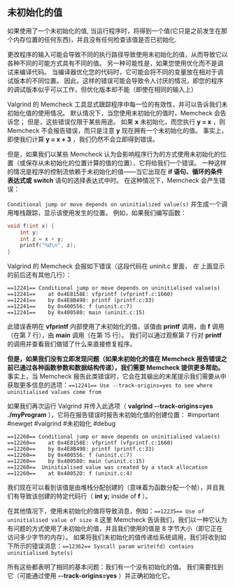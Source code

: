 ## 未初始化的值

如果使用了一个未初始化的值, 当运行程序时，将得到一个值(它只是之前发生在那个内存位置的任何东西)，并且没有任何检查该值是否已初始化.

更改程序的输入可能会导致不同的执行路径导致使用未初始化的值，从而导致它以各种不同的可能方式具有不同的值。 另一种可能性是，如果您使用优化而不是调试来编译代码。 当编译器优化您的代码时，它可能会将不同的变量放在相对于调试版本的不同位置。 因此，这样的错误可能会导致令人讨厌的情况，即您的程序的调试版本似乎可以工作，但优化版本却不能（即使在相同的输入上）

Valgrind 的 Memcheck 工具显式跟踪程序中每一位的有效性，并可以告诉我们未初始化值的使用情况。 默认情况下，当您使用未初始化的值时，Memcheck 会告诉您； 但是，这些错误仅限于某些用途。 如果 **x** 未初始化，而您执行 **y = x** ，则 Memcheck 不会报告错误，而只是注意 **y** 现在拥有一个未初始化的值。 事实上，即使我们计算 **y = x + 3** ，我们仍然不会立即得到错误。

但是，如果我们以某些 Memcheck 认为会影响程序行为的方式使用未初始化的位置（或保存从未初始化的位置计算的值的位置），它将给我们一个错误。 一种这样的情况是程序的控制流依赖于未初始化的值——当它出现在 **if 语句、循环的条件表达式或** **switch** 语句的选择表达式中时。 在这种情况下，Memcheck 会产生错误：

`Conditional jump or move depends on uninitialized value(s)`
并生成一个调用堆栈跟踪，显示该使用发生的位置。 例如，如果我们编写函数：

```c
void f(int x) {
	int y;
	int z = x + y;
	printf("%d\n", z);
}
```

Valgrind 的 Memcheck 会报如下错误（这段代码在 uninit.c 里面， _在_ 上面显示的前后还有其他几行）：

```
==12241== Conditional jump or move depends on uninitialised value(s)
==12241==    at 0x4E8158E: vfprintf (vfprintf.c:1660)
==12241==    by 0x4E8B498: printf (printf.c:33)
==12241==    by 0x400556: f (uninit.c:7)
==12241==    by 0x400580: main (uninit.c:15)
```

此错误表明在 **vfprintf** 内部使用了未初始化的值，该值由 **printf** 调用，由 **f** 调用（在第 7 行），由 **main** 调用（在第 15 行）。 我们可以通过观察第 7 行对 **printf** 的调用并查看我们做错了什么来直接修复程序。

**但是，如果我们没有立即发现问题（如果未初始化的值在 Memcheck 报告错误之前已通过各种函数参数和数据结构传递），我们需要 Memcheck 提供更多帮助。** 事实上，当 Memcheck 报告此类错误时，它会在其输出的末尾提示我们需要从中获取更多信息的选项：`==12241== Use --track-origins=yes to see where uninitialised values come from`

如果我们再次运行 Valgrind 并传入此选项（ **valgrind --track-origins=yes ./myProgram** ），它将在报告错误时报告未初始化值的创建位置： #important #newget #valgrind #未初始化 #debug 

```
==12260== Conditional jump or move depends on uninitialised value(s)
==12260==    at 0x4E8158E: vfprintf (vfprintf.c:1660)
==12260==    by 0x4E8B498: printf (printf.c:33)
==12260==    by 0x400556: f (uninit.c:7)
==12260==    by 0x400580: main (uninit.c:15)
==12260==  Uninitialised value was created by a stack allocation
==12260==    at 0x40052D: f (uninit.c:4)
```

我们现在可以看到该值是由堆栈分配创建的（意味着为函数分配一个帧），并且我们有导致该创建的特定代码行（ **int y;** inside of **f** ）。

在其他情况下，使用未初始化的值将导致消息，例如：`==12235== Use of uninitialised value of size 8`
这里 Memcheck 告诉我们，我们以一种它认为有问题的方式使用了未初始化的值，并且我们使用的值是 8 字节大小（即它正在访问多少字节的内存）。 如果将我们未初始化的值传递给系统调用，我们将收到如下所示的错误消息：`==12362== Syscall param write(fd) contains uninitialised byte(s)`

所有这些都表明了相同的基本问题：我们有一个没有初始化的值。 我们需要找到它（可能通过使用 **--track-origins=yes** ）并正确初始化它。